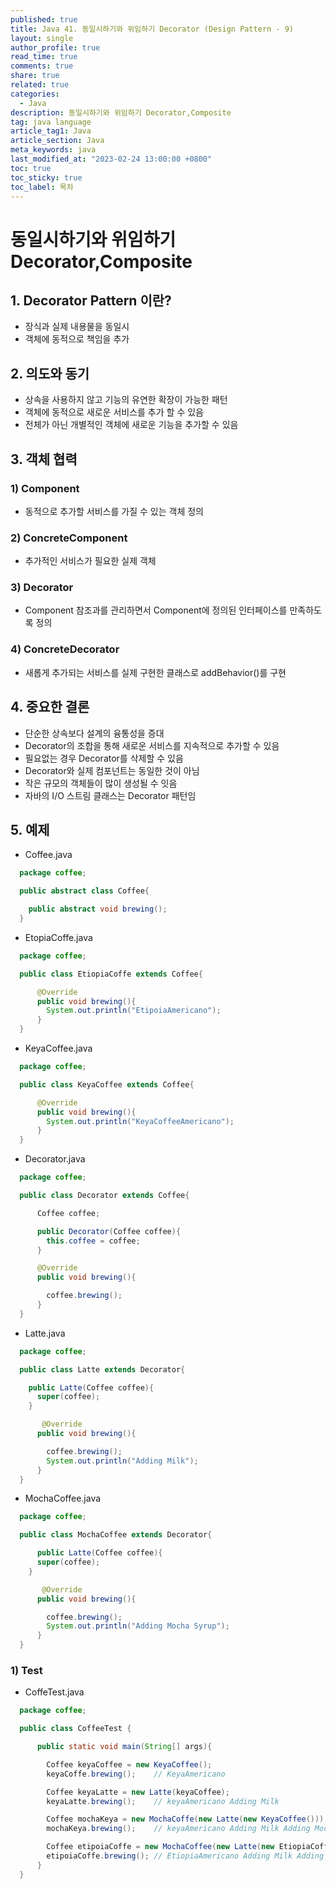 ```yaml
---
published: true
title: Java 41. 동일시하기와 위임하기 Decorator (Design Pattern - 9)
layout: single
author_profile: true
read_time: true
comments: true
share: true
related: true
categories:
  - Java
description: 동일시하기와 위임하기 Decorator,Composite
tag: java language
article_tag1: Java
article_section: Java
meta_keywords: java
last_modified_at: "2023-02-24 13:00:00 +0800"
toc: true
toc_sticky: true
toc_label: 목차
---
```


# 동일시하기와 위임하기 Decorator,Composite

## 1. Decorator Pattern 이란?

- 장식과 실제 내용물을 동일시
- 객체에 동적으로 책임을 추가

## 2. 의도와 동기

- 상속을 사용하지 않고 기능의 유연한 확장이 가능한 패턴
- 객체에 동적으로 새로운 서비스를 추가 할 수 있음
- 전체가 아닌 개별적인 객체에 새로운 기능을 추가할 수 있음

## 3. 객체 협력

### 1) Component

- 동적으로 추가할 서비스를 가질 수 있는 객체 정의

### 2) ConcreteComponent

- 추가적인 서비스가 필요한 실제 객체

### 3) Decorator

- Component 참조과를 관리하면서 Component에 정의된 인터페이스를 만족하도록 정의

### 4) ConcreteDecorator

- 새롭게 추가되는 서비스를 실제 구현한 클래스로 addBehavior()를 구현

## 4. 중요한 결론

- 단순한 상속보다 설계의 융통성을 증대
- Decorator의 조합을 통해 새로운 서비스를 지속적으로 추가할 수 있음
- 필요없는 경우 Decorator를 삭제할 수 있음
- Decorator와 실제 컴포넌트는 동일한 것이 아님
- 작은 규모의 객체들이 많이 생성될 수 잇음
- 자바의 I/O 스트림 클래스는 Decorator 패턴임

## 5. 예제

- Coffee.java

```java
  package coffee;

  public abstract class Coffee{

    public abstract void brewing();
  }
```

- EtopiaCoffe.java

```java
  package coffee;

  public class EtiopiaCoffe extends Coffee{

      @Override
      public void brewing(){
        System.out.println("EtipoiaAmericano");
      }
  }
```

- KeyaCoffee.java

```java
  package coffee;

  public class KeyaCoffee extends Coffee{

      @Override
      public void brewing(){
        System.out.println("KeyaCoffeeAmericano");
      }
  }
```

- Decorator.java

```java
  package coffee;

  public class Decorator extends Coffee{

      Coffee coffee;

      public Decorator(Coffee coffee){
        this.coffee = coffee;
      }

      @Override
      public void brewing(){

        coffee.brewing();
      }
  }
```

- Latte.java

```java
  package coffee;

  public class Latte extends Decorator{

    public Latte(Coffee coffee){
      super(coffee);
    }

       @Override
      public void brewing(){

        coffee.brewing();
        System.out.println("Adding Milk");
      }
  }
```

- MochaCoffee.java

```java
  package coffee;

  public class MochaCoffee extends Decorator{

      public Latte(Coffee coffee){
      super(coffee);
    }

       @Override
      public void brewing(){

        coffee.brewing();
        System.out.println("Adding Mocha Syrup");
      }
  }
```

### 1) Test

- CoffeTest.java

```java
  package coffee;

  public class CoffeeTest {

      public static void main(String[] args){

        Coffee keyaCoffee = new KeyaCoffee();
        keyaCoffe.brewing();    // KeyaAmericano

        Coffee keyaLatte = new Latte(keyaCoffee);
        keyaLatte.brewing();    // keyaAmericano Adding Milk

        Coffee mochaKeya = new MochaCoffe(new Latte(new KeyaCoffee()));
        mochaKeya.brewing();    // keyaAmericano Adding Milk Adding Mocha syrup

        Coffee etipoiaCoffe = new MochaCoffee(new Latte(new EtiopiaCoffee));
        etipoiaCoffe.brewing(); // EtiopiaAmericano Adding Milk Adding Mocha syrup
      }
  }
```
